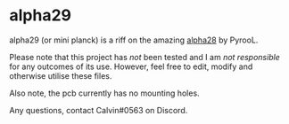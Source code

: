 # alpha29

alpha29 (or mini planck) is a riff on the amazing [alpha28](https://github.com/PyrooL/Alpha) by PyrooL.

Please note that this project has *not* been tested and I am *not responsible* for any outcomes of its use. However, feel free to edit, modify and otherwise utilise these files.

Also note, the pcb currently has no mounting holes.
 
Any questions, contact Calvin#0563 on Discord.